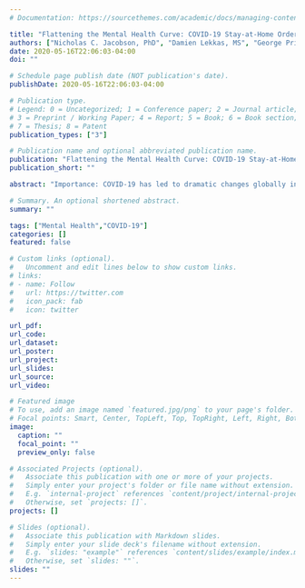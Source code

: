 ```yaml
---
# Documentation: https://sourcethemes.com/academic/docs/managing-content/

title: "Flattening the Mental Health Curve: COVID-19 Stay-at-Home Orders Result in Alterations in Mental Health Search Behavior in the United States"
authors: ["Nicholas C. Jacobson, PhD", "Damien Lekkas, MS", "George Price, BS", "Michael V. Heinz, MD", "Minkeun Song", "A. James O’Malley, PhD", "Paul J. Barr, PhD"]
date: 2020-05-16T22:06:03-04:00
doi: ""

# Schedule page publish date (NOT publication's date).
publishDate: 2020-05-16T22:06:03-04:00

# Publication type.
# Legend: 0 = Uncategorized; 1 = Conference paper; 2 = Journal article;
# 3 = Preprint / Working Paper; 4 = Report; 5 = Book; 6 = Book section;
# 7 = Thesis; 8 = Patent
publication_types: ["3"]

# Publication name and optional abbreviated publication name.
publication: "Flattening the Mental Health Curve: COVID-19 Stay-at-Home Orders Result in Alterations in Mental Health Search Behavior in the United States"
publication_short: ""

abstract: "Importance: COVID-19 has led to dramatic changes globally in persons’ everyday lives. To combat the pandemic, many governments have implemented social distancing, quarantine, and stay-at-home orders. There is limited research on the impact of such extreme measures on mental health. Objective: The goal of the present study was to examine whether stay-at-home orders produced differential changes in mental health symptoms using internet search queries at a national scale. Design: In the United States, individual states vary in their adoption of measures to reduce the spread of COVID-19; as of March 23, 2020, eleven of the fifty states had issued stay-at-home orders. The staggered rollout of stay-at-home measures across the U.S. allows us to investigate whether these measures impact mental health by exploring variations in mental health search queries across the states. Setting: The current manuscript examines the changes in mental health search queries on Google between March 16-23, 2020 across each state and Washington D.C. Specifically, the current manuscript examines differential change in mental health searches based on patterns of search activity following issuance of stay-at-home orders in these states compared to all other states. Participants: Participants included all persons who searched mental health terms in Google between March 16-23. Exposures: Between March 16-23, eleven states underwent stay-at-home orders during to prevent the transmission of COVID-19. Main Outcomes: Outcomes included search terms measuring anxiety, depression, obsessive-compulsive, negative thoughts, irritability, fatigue, anhedonia, concentration, insomnia, and suicidal ideation. Results: Analyzing over 10 million search queries using generalized additive mixed models, the results suggested that the implementation of stay-at-home orders resulted in a significant flattening of the curve for searches for suicidal ideation, anxiety, negative thoughts, and sleep disturbances with the most prominent flattening associated with suicidal ideation and anxiety. Conclusions and Relevance: These results suggest that, despite decreased social contact, mental health search queries increased rapidly prior to the issuance of stay-at-home orders, and these changes dissipated following the announcement and enactment of these orders. Although more research is needed to examine sustained effects, these results suggest mental health symptoms may immediately level off following the issuance of stay-at-home orders."

# Summary. An optional shortened abstract.
summary: ""

tags: ["Mental Health","COVID-19"]
categories: []
featured: false

# Custom links (optional).
#   Uncomment and edit lines below to show custom links.
# links:
# - name: Follow
#   url: https://twitter.com
#   icon_pack: fab
#   icon: twitter

url_pdf:
url_code:
url_dataset:
url_poster:
url_project:
url_slides:
url_source:
url_video:

# Featured image
# To use, add an image named `featured.jpg/png` to your page's folder. 
# Focal points: Smart, Center, TopLeft, Top, TopRight, Left, Right, BottomLeft, Bottom, BottomRight.
image:
  caption: ""
  focal_point: ""
  preview_only: false

# Associated Projects (optional).
#   Associate this publication with one or more of your projects.
#   Simply enter your project's folder or file name without extension.
#   E.g. `internal-project` references `content/project/internal-project/index.md`.
#   Otherwise, set `projects: []`.
projects: []

# Slides (optional).
#   Associate this publication with Markdown slides.
#   Simply enter your slide deck's filename without extension.
#   E.g. `slides: "example"` references `content/slides/example/index.md`.
#   Otherwise, set `slides: ""`.
slides: ""
---
```

